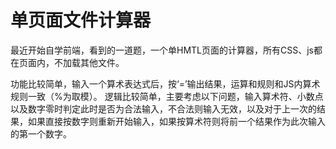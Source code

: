 # 单页面文件计算器
最近开始自学前端，看到的一道题，一个单HMTL页面的计算器，所有CSS、js都在页面内，不加载其他文件。

功能比较简单，输入一个算术表达式后，按‘=’输出结果，运算和规则和JS内算术规则一致（%为取模）。
逻辑比较简单，主要考虑以下问题，输入算术符、小数点以及数字零时判定此时是否为合法输入，不合法则输入无效，以及对于上一次的结果，如果直接按数字则重新开始输入，如果按算术符则将前一个结果作为此次输入的第一个数字。
